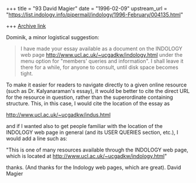 +++
title = "93 David Magier"
date = "1996-02-09"
upstream_url = "https://list.indology.info/pipermail/indology/1996-February/004135.html"

+++
[Archive link](https://list.indology.info/pipermail/indology/1996-February/004135.html)

Dominik,
a minor logistical suggestion:

> I have made your essay available as a document on the INDOLOGY web page
>         http://www.ucl.ac.uk/~ucgadkw/indology.html
> under the menu option for "members' queries and information".  I shall
> leave it there for a while, for anyone to consult, until disk space
> becomes tight.

To make it easier for readers to navigate directly to a given online
resource (such as Dr. Kalyanaraman's essay), it would be better to
cite the direct URL for the resource in question, rather than the
superordinate containing structure. This, in this case, I would cite
the location of the essay as

http://www.ucl.ac.uk/~ucgadkw/indus.html

and if I wanted also to get people familiar with the location of the
INDOLOGY web page in general (and its USER QUERIES section, etc.), I
would add a line such as:

"This is one of many resources available through the INDOLOGY web
page, which is located at http://www.ucl.ac.uk/~ucgadkw/indology.html"

thanks. (And thanks for the Indology web pages, which are great).
David Magier




